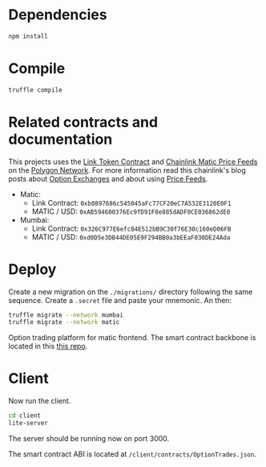 # Dependencies

```bash
npm install
```

# Compile

```bash
truffle compile
```

# Related contracts and documentation

This projects uses the [Link Token Contract](https://docs.chain.link/docs/link-token-contracts/) and [Chainlink Matic Price Feeds](https://data.chain.link/) on the [Polygon Network](https://docs.chain.link/docs/matic-addresses/). For more information read this chainlink's blog posts about [Option Exchanges](https://blog.chain.link/defi-call-option-exchange-in-solidity/) and about using [Price Feeds](https://blog.chain.link/matic-defi-price-feeds/).

* Matic:
  * Link Contract: `0xb0897686c545045aFc77CF20eC7A532E3120E0F1`
  * MATIC / USD: `0xAB594600376Ec9fD91F8e885dADF0CE036862dE0`
* Mumbai:
  * Link Contract: `0x326C977E6efc84E512bB9C30f76E30c160eD06FB`
  * MATIC / USD: `0xd0D5e3DB44DE05E9F294BB0a3bEEaF030DE24Ada`

# Deploy

Create a new migration on the `./migrations/` directory following the same sequence. Create a `.secret` file and paste your mnemonic. An then:

```bash
truffle migrate --network mumbai
truffle migrate --network matic
```


Option trading platform for matic frontend. The smart contract backbone is located in this [this repo](https://github.com/Turupawn/OptionTradingFrontend).

# Client

Now run the client.

```bash
cd client
lite-server
```

The server should be running now on port 3000.

The smart contract ABI is located at `/client/contracts/OptionTrades.json`.

